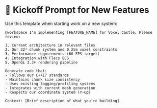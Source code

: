 # 🚀 Kickoff Prompt for New Features

Use this template when starting work on a new system:

```
@workspace I'm implementing [FEATURE_NAME] for Voxel Castle. Please review:

1. Current architecture in relevant files
2. Our 32³ chunk system and 0.25m voxel constraints  
3. Performance requirements (60 FPS target)
4. Integration with Flecs ECS
5. OpenGL 3.3+ rendering pipeline

Generate code that:
- Follows our C++17 standards
- Maintains chunk size consistency
- Uses existing logging/profiling systems
- Integrates with current mesh generation
- Respects our coordinate system (Y-up)

Context: [Brief description of what you're building]
```

